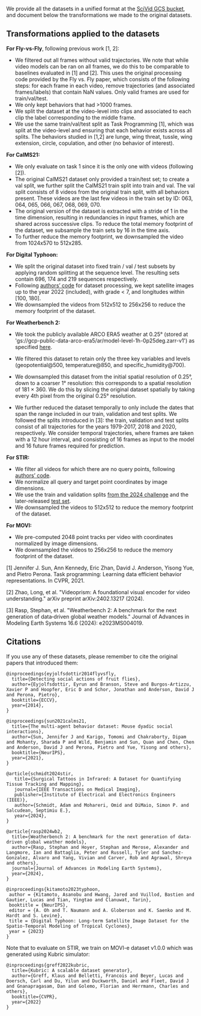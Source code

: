 We provide all the datasets in a unified format at the [SciVid GCS bucket](https://storage.googleapis.com/scivid),
and document below the transformations we made to the original datasets.

## Transformations applied to the datasets

__For Fly-vs-Fly__, following previous work [1, 2]:

- We filtered out all frames without valid trajectories.
We note that while video models can be ran on all frames, we do this to be
comparable to baselines evaluated in [1] and [2]. This uses the original
processing code provided by the Fly vs. Fly paper, which consists of the
following steps: for each frame in each video, remove trajectories (and
associated frames/labels) that contain NaN values. Only valid frames are used
for train/val/test.
- We only kept behaviors that had >1000 frames.
- We split the dataset at the video-level into clips and associated to each clip the label corresponding to the middle frame.
- We use the same train/val/test split as Task Programming [1],
which was split at the video-level and ensuring that each behavior exists
across all splits. The behaviors studied in [1,2] are lunge, wing threat,
tussle, wing extension, circle, copulation, and other (no behavior of interest).

__For CalMS21:__

- We only evaluate on task 1 since it is the only one with videos (following [2]).
- The original CalMS21 dataset only provided a train/test set;
to create a val split, we further split the CalMS21 train split into train and
val. The val split consists of 8 videos from the original train split, with all
behaviors present. These videos are the last few videos in the train set by ID:
063, 064, 065, 066, 067, 068, 069, 070.
- The original version of the dataset is extracted with a stride of 1 in the
time dimension, resulting in redundancies in input frames, which are
shared across successive clips. To reduce the total memory footprint of the
dataset, we subsample the train sets by 16 in the time axis.
- To further reduce the memory footprint, we downsampled the video from 1024x570 to 512x285.

__For Digital Typhoon:__

- We split the original dataset into fixed train / val / test subsets by applying random splitting at the sequence level. The resulting sets contain 696, 174 and 219 sequences respectively.
- Following [authors’ code](https://github.com/kitamoto-lab/benchmarks/blob/1bdbefd7c570cb1bdbdf9e09f9b63f7c22bbdb27/forecasting/Dataloader/SequenceDatamodule.py#L108) for dataset processing, we kept satellite images up to the year 2022 (included), with grade < 7, and longitudes within [100, 180].
- We downsampled the videos from 512x512 to 256x256 to reduce the memory footprint of the dataset.

__For Weatherbench 2:__

- We took the publicly available ARCO ERA5 weather at 0.25°
(stored at 'gs://gcp-public-data-arco-era5/ar/model-level-1h-0p25deg.zarr-v1')
as specified [here](https://github.com/google-research/arco-era5?tab=readme-ov-file#025-model-level-data).

- We filtered this dataset to retain only the three key variables and levels (geopotential@500, temperature@850, and specific_humidity@700).

- We downsampled this dataset from the initial spatial resolution of 0.25°, down to a coarser 1° resolution: this corresponds to a spatial resolution of 181 × 360. We do this by slicing the original dataset spatially by taking every 4th pixel from the original 0.25° resolution.

- We further reduced the dataset temporally to only include the dates that span
the range included in our train, validation and test splits.
We followed the splits introduced in [3]: the train, validation and test splits
consist of all trajectories for the years 1979-2017, 2018 and 2020,
respectively. We consider temporal trajectories, where frames are taken with a
12 hour interval, and consisting of 16 frames as input to the model and 16
future frames required for prediction.

__For STIR:__

- We filter all videos for which there are no query points,
following [authors’ code](https://github.com/athaddius/STIRMetrics/blob/0b9be8b935dd6d548cae69ff46a85ce9f8a1d71f/src/datatest/write2dgtjson.py#L84).
- We normalize all query and target point coordinates by image dimensions.
- We use the train and validation splits [from the 2024 challenge](https://ieee-dataport.org/open-access/stir-surgical-tattoos-infrared) and the later-released [test set](https://zenodo.org/records/14803158).
- We downsampled the videos to 512x512 to reduce the memory footprint of the dataset.

__For MOVI:__

- We pre-computed 2048 point tracks per video with coordinates normalized by image dimensions.
- We downsampled the videos to 256x256 to reduce the memory footprint of the dataset.

[1] Jennifer J. Sun, Ann Kennedy, Eric Zhan, David J. Anderson, Yisong Yue, and
Pietro Perona. Task programming: Learning data efficient behavior
representations. In CVPR, 2021.

[2] Zhao, Long, et al. "Videoprism: A foundational visual encoder for video
understanding." arXiv preprint arXiv:2402.13217 (2024).

[3] Rasp, Stephan, et al. "Weatherbench 2: A benchmark for the next generation
of data‐driven global weather models." Journal of Advances in Modeling Earth
Systems 16.6 (2024): e2023MS004019.

## Citations
If you use any of these datasets, please remember to cite the original papers
that introduced them:

```
@inproceedings{eyjolfsdottir2014flyvsfly,
  title={Detecting social actions of fruit flies},
  author={Eyjolfsdottir, Eyrun and Branson, Steve and Burgos-Artizzu, Xavier P and Hoopfer, Eric D and Schor, Jonathan and Anderson, David J and Perona, Pietro},
  booktitle={ECCV},
  year={2014},
}
```

```
@inproceedings{sun2021calms21,
  title={The multi-agent behavior dataset: Mouse dyadic social interactions},
  author={Sun, Jennifer J and Karigo, Tomomi and Chakraborty, Dipam and Mohanty, Sharada P and Wild, Benjamin and Sun, Quan and Chen, Chen and Anderson, David J and Perona, Pietro and Yue, Yisong and others},
  booktitle={NeurIPS},
  year={2021},
}
```

```
@article{schmidt2024stir,
   title={Surgical Tattoos in Infrared: A Dataset for Quantifying Tissue Tracking and Mapping},
   journal={IEEE Transactions on Medical Imaging},
   publisher={Institute of Electrical and Electronics Engineers (IEEE)},
   author={Schmidt, Adam and Mohareri, Omid and DiMaio, Simon P. and Salcudean, Septimiu E.},
   year={2024},
}
```

```
@article{rasp2024wb2,
  title={Weatherbench 2: A benchmark for the next generation of data-driven global weather models},
  author={Rasp, Stephan and Hoyer, Stephan and Merose, Alexander and Langmore, Ian and Battaglia, Peter and Russell, Tyler and Sanchez-Gonzalez, Alvaro and Yang, Vivian and Carver, Rob and Agrawal, Shreya and others},
  journal={Journal of Advances in Modeling Earth Systems},
  year={2024},
}
```

```
@inproceedings{kitamoto2023typhoon,
 author = {Kitamoto, Asanobu and Hwang, Jared and Vuillod, Bastien and Gautier, Lucas and Tian, Yingtao and Clanuwat, Tarin},
 booktitle = {NeurIPS},
 editor = {A. Oh and T. Naumann and A. Globerson and K. Saenko and M. Hardt and S. Levine},
 title = {Digital Typhoon: Long-term Satellite Image Dataset for the Spatio-Temporal Modeling of Tropical Cyclones},
 year = {2023}
}
```

Note that to evaluate on STIR, we train on MOVI-e dataset v1.0.0 which was
generated using Kubric simulator:

```
@inproceedings{greff2022kubric,
  title={Kubric: A scalable dataset generator},
  author={Greff, Klaus and Belletti, Francois and Beyer, Lucas and Doersch, Carl and Du, Yilun and Duckworth, Daniel and Fleet, David J and Gnanapragasam, Dan and Golemo, Florian and Herrmann, Charles and others},
  booktitle={CVPR},
  year={2022}
}
```

